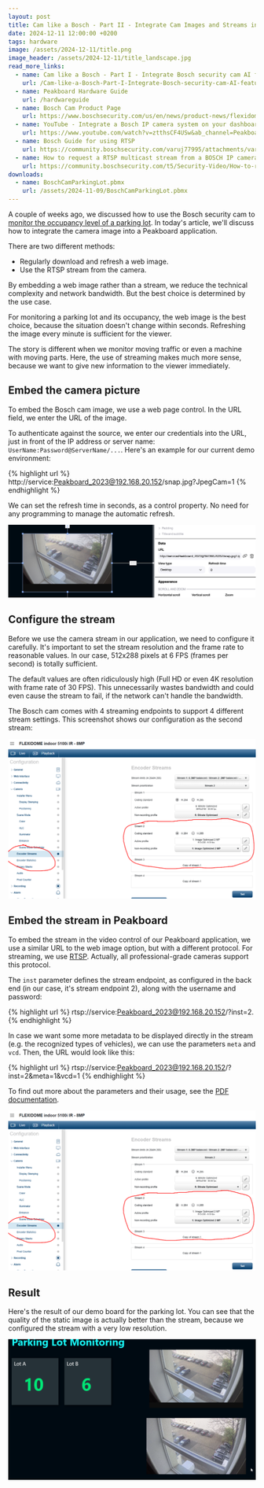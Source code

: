 ```yaml
---
layout: post
title: Cam like a Bosch - Part II - Integrate Cam Images and Streams into Peakboard Applications
date: 2024-12-11 12:00:00 +0200
tags: hardware
image: /assets/2024-12-11/title.png
image_header: /assets/2024-12-11/title_landscape.jpg
read_more_links:
  - name: Cam like a Bosch - Part I - Integrate Bosch security cam AI features with Peakboard
    url: /Cam-like-a-Bosch-Part-I-Integrate-Bosch-security-cam-AI-features-with-Peakboard.html
  - name: Peakboard Hardware Guide
    url: /hardwareguide
  - name: Bosch Cam Product Page
    url: https://www.boschsecurity.com/us/en/news/product-news/flexidome-5100i/
  - name: YouTube - Integrate a Bosch IP camera system on your dashboard
    url: https://www.youtube.com/watch?v=ztthsCF4USw&ab_channel=PeakboardEN
  - name: Bosch Guide for using RTSP
    url: https://community.boschsecurity.com/varuj77995/attachments/varuj77995/bt_community-tkb-video/241/1/RTSP%20usage%20with%20Bosch%20Video%20IP%20Devices.pdf
  - name: How to request a RTSP multicast stream from a BOSCH IP camera?
    url: https://community.boschsecurity.com/t5/Security-Video/How-to-request-a-RTSP-multicast-stream-from-a-BOSCH-IP-camera/ta-p/16494
downloads:
  - name: BoschCamParkingLot.pbmx
    url: /assets/2024-11-09/BoschCamParkingLot.pbmx
---
```

A couple of weeks ago, we discussed how to use the Bosch security cam to [monitor the occupancy level of a parking lot](/Cam-like-a-Bosch-Part-I-Integrate-Bosch-security-cam-AI-features-with-Peakboard.html). In today's article, we'll discuss how to integrate the camera image into a Peakboard application.

There are two different methods:
* Regularly download and refresh a web image.
* Use the RTSP stream from the camera.

By embedding a web image rather than a stream, we reduce the technical complexity and network bandwidth. But the best choice is determined by the use case.

For monitoring a parking lot and its occupancy, the web image is the best choice, because the situation doesn't change within seconds. Refreshing the image every minute is sufficient for the viewer.

The story is different when we monitor moving traffic or even a machine with moving parts. Here, the use of streaming makes much more sense, because we want to give new information to the viewer immediately.

## Embed the camera picture

To embed the Bosch cam image, we use a web page control. In the URL field, we enter the URL of the image.

To authenticate against the source, we enter our credentials into the URL, just in front of the IP address or server name: `UserName:Password@ServerName/...`. Here's an example for our current demo environment:

{% highlight url %}
http://service:Peakboard_2023@192.168.20.152/snap.jpg?JpegCam=1
{% endhighlight %}

We can set the refresh time in seconds, as a control property. No need for any programming to manage the automatic refresh.

![image](/assets/2024-12-11/010.png)

## Configure the stream

Before we use the camera stream in our application, we need to configure it carefully. It's important to set the stream resolution and the frame rate to reasonable values. In our case, 512x288 pixels at 6 FPS (frames per second) is totally sufficient.

The default values are often ridiculously high (Full HD or even 4K resolution with frame rate of 30 FPS). This unnecessarily wastes bandwidth and could even cause the stream to fail, if the network can't handle the bandwidth.

The Bosch cam comes with 4 streaming endpoints to support 4 different stream settings. This screenshot shows our configuration as the second stream:

![image](/assets/2024-12-11/020.png)

## Embed the stream in Peakboard

To embed the stream in the video control of our Peakboard application, we use a similar URL to the web image option, but with a different protocol. For streaming, we use [RTSP](https://en.wikipedia.org/wiki/Real-Time_Streaming_Protocol). Actually, all professional-grade cameras support this protocol.

The `inst` parameter defines the stream endpoint, as configured in the back end (in our case, it's stream endpoint 2), along with the username and password:

{% highlight url %}
rtsp://service:Peakboard_2023@192.168.20.152/?inst=2.
{% endhighlight %}

In case we want some more metadata to be displayed directly in the stream (e.g. the recognized types of vehicles), we can use the parameters `meta` and `vcd`. Then, the URL would look like this:

{% highlight url %}
rtsp://service:Peakboard_2023@192.168.20.152/?inst=2&meta=1&vcd=1
{% endhighlight %}

To find out more about the parameters and their usage, see the [PDF documentation](https://community.boschsecurity.com/varuj77995/attachments/varuj77995/bt_community-tkb-video/241/1/RTSP%20usage%20with%20Bosch%20Video%20IP%20Devices.pdf).

![image](/assets/2024-12-11/020.png)

## Result

Here's the result of our demo board for the parking lot. You can see that the quality of the static image is actually better than the stream, because we configured the stream with a very low resolution.

![image](/assets/2024-12-11/result.png)
